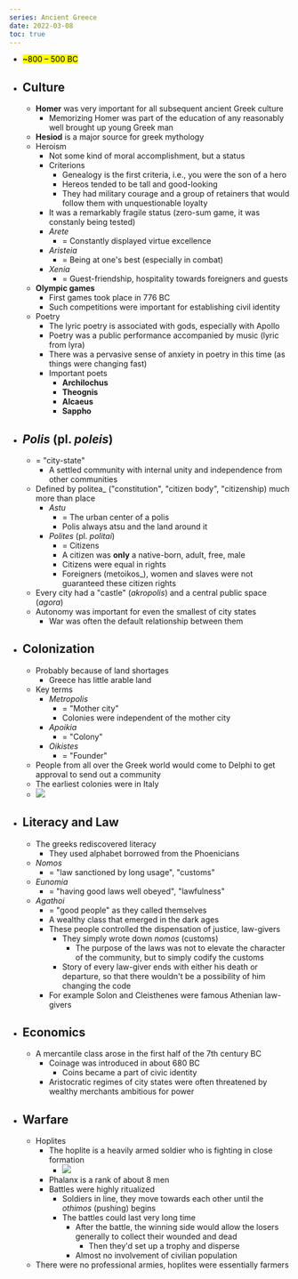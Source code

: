 ```yaml
---
series: Ancient Greece
date: 2022-03-08
toc: true
---
```


- <mark>~800 – 500 BC</mark>
- ## Culture
    - **Homer** was very important for all subsequent ancient Greek culture
        - Memorizing Homer was part of the education of any reasonably well brought up young Greek man
    - **Hesiod** is a major source for greek mythology
    - Heroism
		- Not some kind of moral accomplishment, but a status
        - Criterions
            - Genealogy is the first criteria, i.e., you were the son of a hero
            - Hereos tended to be tall and good-looking
            - They had military courage and a group of retainers that would follow them with unquestionable loyalty
        - It was a remarkably fragile status (zero-sum game, it was constanly being tested)
        - *Arete*
            - = Constantly displayed virtue excellence
        - *Aristeia*
            - = Being at one's best (especially in combat)
        - *Xenia*
            - = Guest-friendship, hospitality towards foreigners and guests
    - **Olympic games**
        - First games took place in 776 BC
        - Such competitions were important for establishing civil identity
    - Poetry
        - The lyric poetry is associated with gods, especially with Apollo
        - Poetry was a public performance accompanied by music (lyric from lyra)
        - There was a pervasive sense of anxiety in poetry in this time (as things were changing fast)
        - Important poets
            - **Archilochus**
            - **Theognis**
            - **Alcaeus**
            - **Sappho**
- ## *Polis* (pl. *poleis*)
	- = "city-state"
		- A settled community with internal unity and independence from other communities
	- Defined by politea_ ("constitution", "citizen body", "citizenship) much more than place
		- _Astu_
			- = The urban center of a polis
			- Polis always atsu and the land around it 
		- _Polites_ (pl. _politai_)
			- = Citizens
			- A citizen was **only** a native-born, adult, free, male
			- Citizens were equal in rights
			- Foreigners (metoikos_), women and slaves were not guaranteed these citizen rights
	- Every city had a "castle" (_akropolis_) and a central public space (_agora_)
    - Autonomy was important for even the smallest of city states
        - War was often the default relationship between them
- ## Colonization
    - Probably because of land shortages
        - Greece has little arable land
    - Key terms
        - *Metropolis*
            - = "Mother city"
            - Colonies were independent of the mother city
        - *Apoikia*
            - = "Colony"
        - *Oikistes*
            - = "Founder"
    - People from all over the Greek world would come to Delphi to get approval to send out a community
    - The earliest colonies were in Italy
    - ![](https://firebasestorage.googleapis.com/v0/b/firescript-577a2.appspot.com/o/imgs%2Fapp%2FVitecek%2FnCfuvlMFnd.png?alt=media&token=3d743b8d-97bd-49d3-b384-c98c2150b35d)
- ## Literacy and Law
    - The greeks rediscovered literacy
        - They used alphabet borrowed from the Phoenicians
    - _Nomos_
        - = "law sanctioned by long usage", "customs"
    - _Eunomia_
        - = "having good laws well obeyed", "lawfulness"
    - _Agathoi_
        - = "good people" as they called themselves
        - A wealthy class that emerged in the dark ages
        - These people controlled the dispensation of justice, law-givers
            - They simply wrote down _nomos_ (customs)
                - The purpose of the laws was not to elevate the character of the community, but to simply codify the customs 
            - Story of every law-giver ends with either his death or departure, so that there wouldn't be a possibility of him changing the code
        - For example Solon and Cleisthenes were famous Athenian law-givers
- ## Economics
    - A mercantile class arose in the first half of the 7th century BC
        - Coinage was introduced in about 680 BC
            - Coins became a part of civic identity
        - Aristocratic regimes of city states were often threatened by wealthy merchants ambitious for power
- ## Warfare
    - Hoplites
        - The hoplite is a heavily armed soldier who is fighting in close formation
            - ![](https://firebasestorage.googleapis.com/v0/b/firescript-577a2.appspot.com/o/imgs%2Fapp%2FVitecek%2Fwe-ARVInjg.png?alt=media&token=4721035b-db68-43c1-b700-621d22c45100)
        - Phalanx is a rank of about 8 men
        - Battles were highly ritualized
            - Soldiers in line, they move towards each other until the _othimos_ (pushing) begins
            - The battles could last very long time
                - After the battle, the winning side would allow the losers generally to collect their wounded and dead
                    - Then they'd set up a trophy and disperse
                - Almost no involvement of civilian population
    - There were no professional armies, hoplites were essentially farmers